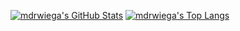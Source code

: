 [![mdrwiega's GitHub Stats](https://github-readme-stats.vercel.app/api?username=mdrwiega&count_private=true&show_icons=true&hide=issues,contribs&theme=dark)](https://github.com/mdrwiega)
[![mdrwiega's Top Langs](https://github-readme-stats.vercel.app/api/top-langs/?username=mdrwiega&layout=compact&theme=dark)](https://github.com/mdrwiega)


<!--
To inculude all commits in stats: &include_all_commits=true

**mdrwiega/mdrwiega** is a ✨ _special_ ✨ repository because its `README.md` (this file) appears on your GitHub profile.

Here are some ideas to get you started:

- 🔭 I’m currently working on ...
- 🌱 I’m currently learning ...
- 👯 I’m looking to collaborate on ...
- 🤔 I’m looking for help with ...
- 💬 Ask me about ...
- 📫 How to reach me: ...
- 😄 Pronouns: ...
- ⚡ Fun fact: ...
-->
